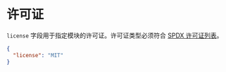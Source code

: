 # 许可证

`license` 字段用于指定模块的许可证。许可证类型必须符合 [SPDX 许可证列表](https://spdx.org/licenses/)。

```json
{
  "license": "MIT"
}
```
